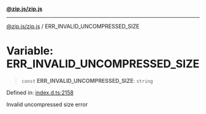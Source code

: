 [**@zip.js/zip.js**](../README.md)

***

[@zip.js/zip.js](../globals.md) / ERR\_INVALID\_UNCOMPRESSED\_SIZE

# Variable: ERR\_INVALID\_UNCOMPRESSED\_SIZE

> `const` **ERR\_INVALID\_UNCOMPRESSED\_SIZE**: `string`

Defined in: [index.d.ts:2158](https://github.com/gildas-lormeau/zip.js/blob/048592eb3ecd62abf9aa99b38374e6c15b43dfe8/index.d.ts#L2158)

Invalid uncompressed size error
